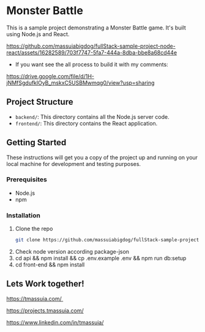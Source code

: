 # Monster Battle

This is a sample project demonstrating a Monster Battle game. It's built using Node.js and React.

  https://github.com/massuiabigdog/fullStack-sample-project-node-react/assets/16282589/703f7747-5fa7-444a-8dba-bbe8a68cd44e


- If you want see the all process to build it with my comments:

https://drive.google.com/file/d/1H-jNMfSgdufklOyB_mskxC5USBMwmqg0/view?usp=sharing

## Project Structure

- `backend/`: This directory contains all the Node.js server code.
- `frontend/`: This directory contains the React application.

## Getting Started

These instructions will get you a copy of the project up and running on your local machine for development and testing purposes.

### Prerequisites

- Node.js
- npm

### Installation

1. Clone the repo
   ```sh
   git clone https://github.com/massuiabigdog/fullStack-sample-project-node-react.git

2. Check node version according package-json
3. cd api && npm install  && cp .env.example .env && npm run db:setup
4. cd front-end && npm install


## Lets Work together! 

https://tmassuia.com/ 

https://projects.tmassuia.com/

https://www.linkedin.com/in/tmassuia/
